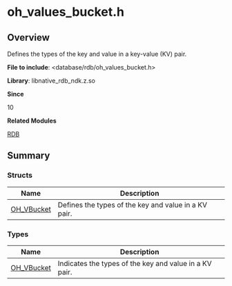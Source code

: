 # oh_values_bucket.h


## Overview

Defines the types of the key and value in a key-value (KV) pair.

**File to include**: <database/rdb/oh_values_bucket.h>

**Library**: libnative_rdb_ndk.z.so

**Since**

10

**Related Modules**

[RDB](_r_d_b.md)


## Summary


### Structs

| Name| Description|
| -------- | -------- |
| [OH_VBucket](_o_h___v_bucket.md) | Defines the types of the key and value in a KV pair.|


### Types

| Name| Description|
| -------- | -------- |
| [OH_VBucket](_r_d_b.md#oh_vbucket) | Indicates the types of the key and value in a KV pair. |
